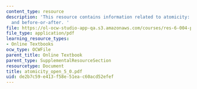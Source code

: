 ```yaml
---
content_type: resource
description: 'This resource contains information related to atomicity: all-or-nothing
  and before-or-after. '
file: https://ol-ocw-studio-app-qa.s3.amazonaws.com/courses/res-6-004-principles-of-computer-system-design-an-introduction-spring-2009/de2b7c59e413f58e51eac60acd52efef_atomicity_open_5_0.pdf
file_type: application/pdf
learning_resource_types:
- Online Textbooks
ocw_type: OCWFile
parent_title: Online Textbook
parent_type: SupplementalResourceSection
resourcetype: Document
title: atomicity_open_5_0.pdf
uid: de2b7c59-e413-f58e-51ea-c60acd52efef
---
```

